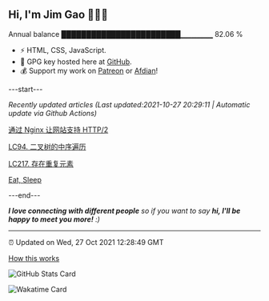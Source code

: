 
<h2>Hi, I'm Jim Gao 👋👨‍💻</h2>

Annual balance    ████████████████████████▁▁▁▁▁▁   82.06 %

- ⚡ HTML, CSS, JavaScript.
- 🔑 GPG key hosted here at [GitHub](https://github.com/tianheg.gpg).
- 💰 Support my work on [Patreon](https://www.patreon.com/tianheg) or [Afdian](https://afdian.net/@tianheg)!

---start---

*Recently updated articles (Last updated:2021-10-27 20:29:11 | Automatic update via Github Actions)*

[通过 Nginx 让网站支持 HTTP/2](https://blog.yidajiabei.xyz/posts/nginx-http2/)

[LC94. 二叉树的中序遍历](https://blog.yidajiabei.xyz/posts/lc-94-binary-tree-inorder-traversal/)

[LC217. 存在重复元素](https://blog.yidajiabei.xyz/posts/lc-217-contains-duplicate/)

[Eat, Sleep](https://blog.yidajiabei.xyz/en/posts/eat-sleep/)

---end---

<em><b>I love connecting with different people</b> so if you want to say <b>hi, I'll be happy to meet you more!</b> :)</em>

---

⏰ Updated on Wed, 27 Oct 2021 12:28:49 GMT

[How this works](https://github.com/tianheg/tianheg/issues/1)

![GitHub Stats Card](https://tianheg-readme-stats.vercel.app/api?username=tianheg&show_icons=true)

![Wakatime Card](https://tianheg-readme-stats.vercel.app/api/wakatime?username=tianheg&layout=compact)
